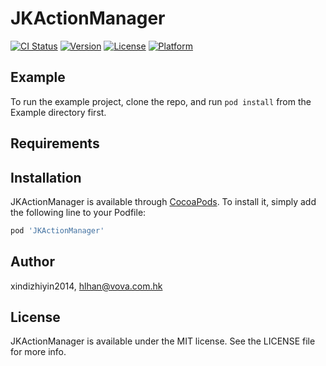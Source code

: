 # JKActionManager

[![CI Status](https://img.shields.io/travis/xindizhiyin2014/JKActionManager.svg?style=flat)](https://travis-ci.org/xindizhiyin2014/JKActionManager)
[![Version](https://img.shields.io/cocoapods/v/JKActionManager.svg?style=flat)](https://cocoapods.org/pods/JKActionManager)
[![License](https://img.shields.io/cocoapods/l/JKActionManager.svg?style=flat)](https://cocoapods.org/pods/JKActionManager)
[![Platform](https://img.shields.io/cocoapods/p/JKActionManager.svg?style=flat)](https://cocoapods.org/pods/JKActionManager)

## Example

To run the example project, clone the repo, and run `pod install` from the Example directory first.

## Requirements

## Installation

JKActionManager is available through [CocoaPods](https://cocoapods.org). To install
it, simply add the following line to your Podfile:

```ruby
pod 'JKActionManager'
```

## Author

xindizhiyin2014, hlhan@vova.com.hk

## License

JKActionManager is available under the MIT license. See the LICENSE file for more info.
